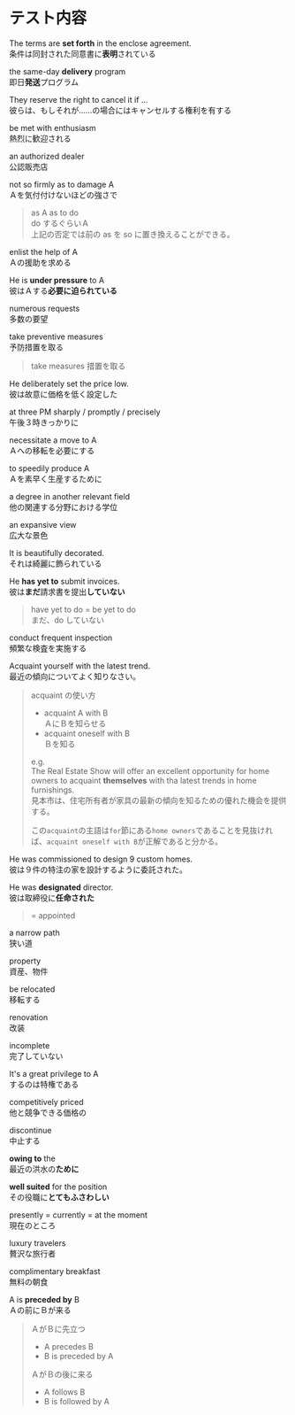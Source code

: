 # テスト内容

The terms are **set forth** in the enclose agreement.  
条件は同封された同意書に**表明**されている

the same-day **delivery** program  
即日**発送**プログラム

They reserve the right to cancel it if ...  
彼らは、もしそれが……の場合にはキャンセルする権利を有する

be met with enthusiasm  
熱烈に歓迎される

an authorized dealer  
公認販売店

not so firmly as to damage A  
Ａを気付付けないほどの強さで

> as A as to do  
> do するぐらいＡ  
> 上記の否定では前の as を so に置き換えることができる。

enlist the help of A  
Ａの援助を求める

He is **under pressure** to A  
彼はＡする**必要に迫られている**

numerous requests  
多数の要望

take preventive measures  
予防措置を取る

> take measures 措置を取る

He deliberately set the price low.  
彼は故意に価格を低く設定した

at three PM sharply / promptly / precisely  
午後３時きっかりに

necessitate a move to A  
Ａへの移転を必要にする

to speedily produce A  
Ａを素早く生産するために

a degree in another relevant field  
他の関連する分野における学位

an expansive view  
広大な景色

It is beautifully decorated.  
それは綺麗に飾られている

He **has yet to** submit invoices.  
彼は**まだ**請求書を提出**していない**

> have yet to do = be yet to do  
> まだ、do していない

conduct frequent inspection  
頻繁な検査を実施する

Acquaint yourself with the latest trend.  
最近の傾向についてよく知りなさい。

> acquaint の使い方
>
> - acquaint A with B  
>   ＡにＢを知らせる
> - acquaint oneself with B  
>   Ｂを知る
>
> e.g.  
> The Real Estate Show will offer an excellent opportunity for home owners to acquaint **themselves** with tha latest trends in home furnishings.  
> 見本市は、住宅所有者が家具の最新の傾向を知るための優れた機会を提供する。
>
> この`acquaint`の主語は`for`節にある`home owners`であることを見抜ければ、`acquaint oneself with B`が正解であると分かる。

He was commissioned to design 9 custom homes.  
彼は９件の特注の家を設計するように委託された。

He was **designated** director.  
彼は取締役に**任命された**

> = appointed

a narrow path  
狭い道

property  
資産、物件

be relocated  
移転する

renovation  
改装

incomplete  
完了していない

It's a great privilege to A  
するのは特権である

competitively priced  
他と競争できる価格の

discontinue  
中止する

**owing to** the  
最近の洪水の**ために**

**well suited** for the position  
その役職に**とてもふさわしい**

presently = currently = at the moment  
現在のところ

luxury travelers  
贅沢な旅行者

complimentary breakfast  
無料の朝食

A is **preceded by** B  
Ａの前にＢが来る

> ＡがＢに先立つ
>
> - A precedes B
> - B is preceded by A
>
> ＡがＢの後に来る
>
> - A follows B
> - B is followed by A
